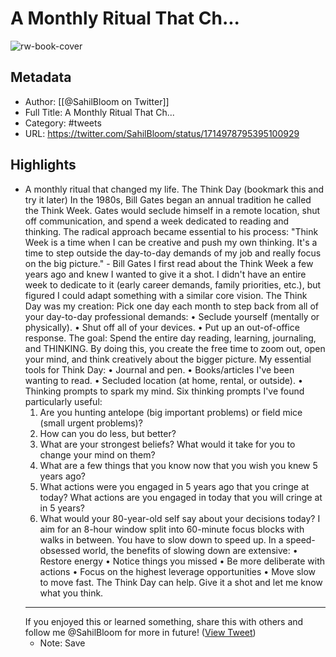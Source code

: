 # A Monthly Ritual That Ch...

![rw-book-cover](https://pbs.twimg.com/profile_images/1586859332104343552/V1HRpbP1.jpg)

## Metadata
- Author: [[@SahilBloom on Twitter]]
- Full Title: A Monthly Ritual That Ch...
- Category: #tweets
- URL: https://twitter.com/SahilBloom/status/1714978795395100929

## Highlights
- A monthly ritual that changed my life.
  The Think Day
  (bookmark this and try it later)
  In the 1980s, Bill Gates began an annual tradition he called the Think Week.
  Gates would seclude himself in a remote location, shut off communication, and spend a week dedicated to reading and thinking.
  The radical approach became essential to his process:
  "Think Week is a time when I can be creative and push my own thinking. It's a time to step outside the day-to-day demands of my job and really focus on the big picture." - Bill Gates
  I first read about the Think Week a few years ago and knew I wanted to give it a shot.
  I didn't have an entire week to dedicate to it (early career demands, family priorities, etc.), but figured I could adapt something with a similar core vision.
  The Think Day was my creation:
  Pick one day each month to step back from all of your day-to-day professional demands:
  • Seclude yourself (mentally or physically).
  • Shut off all of your devices.
  • Put up an out-of-office response.
  The goal: Spend the entire day reading, learning, journaling, and THINKING.
  By doing this, you create the free time to zoom out, open your mind, and think creatively about the bigger picture.
  My essential tools for Think Day:
  • Journal and pen.
  • Books/articles I've been wanting to read.
  • Secluded location (at home, rental, or outside).
  • Thinking prompts to spark my mind.
  Six thinking prompts I've found particularly useful:
  1. Are you hunting antelope (big important problems) or field mice (small urgent problems)?
  2. How can you do less, but better?
  3. What are your strongest beliefs? What would it take for you to change your mind on them?
  4. What are a few things that you know now that you wish you knew 5 years ago?
  5. What actions were you engaged in 5 years ago that you cringe at today? What actions are you engaged in today that you will cringe at in 5 years?
  6. What would your 80-year-old self say about your decisions today?
  I aim for an 8-hour window split into 60-minute focus blocks with walks in between.
  You have to slow down to speed up.
  In a speed-obsessed world, the benefits of slowing down are extensive:
  • Restore energy
  • Notice things you missed
  • Be more deliberate with actions
  • Focus on the highest leverage opportunities
  • Move slow to move fast.
  The Think Day can help. Give it a shot and let me know what you think.
  ***
  If you enjoyed this or learned something, share this with others and follow me @SahilBloom for more in future! ([View Tweet](https://twitter.com/SahilBloom/status/1714978795395100929))
    - Note: Save
